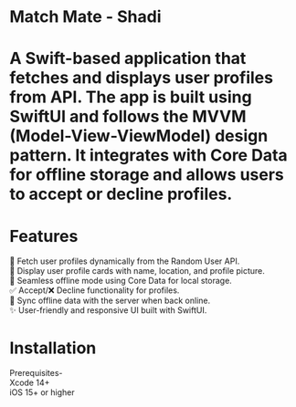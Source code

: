 # Match Mate - Shadi

# A Swift-based application that fetches and displays user profiles from API. The app is built using SwiftUI and follows the MVVM (Model-View-ViewModel) design pattern. It integrates with Core Data for offline storage and allows users to accept or decline profiles.

# Features
🔄 Fetch user profiles dynamically from the Random User API.  
📱 Display user profile cards with name, location, and profile picture.  
📡 Seamless offline mode using Core Data for local storage.  
✅ Accept/❌ Decline functionality for profiles.  
🔄 Sync offline data with the server when back online.  
✨ User-friendly and responsive UI built with SwiftUI.  

# Installation
Prerequisites-    
Xcode 14+    
iOS 15+ or higher  
